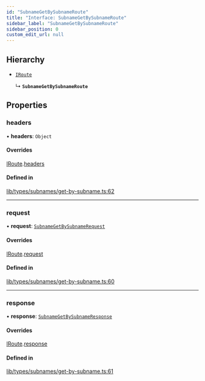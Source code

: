 ```yaml
---
id: "SubnameGetBySubnameRoute"
title: "Interface: SubnameGetBySubnameRoute"
sidebar_label: "SubnameGetBySubnameRoute"
sidebar_position: 0
custom_edit_url: null
---
```


## Hierarchy

- [`IRoute`](IRoute.md)

  ↳ **`SubnameGetBySubnameRoute`**

## Properties

### headers

• **headers**: `Object`

#### Overrides

[IRoute](IRoute.md).[headers](IRoute.md#headers)

#### Defined in

[lib/types/subnames/get-by-subname.ts:62](https://github.com/JustaName-id/JustaName-sdk/blob/24a962e/packages/@justaname.id/sdk/src/lib/types/subnames/get-by-subname.ts#L62)

___

### request

• **request**: [`SubnameGetBySubnameRequest`](SubnameGetBySubnameRequest.md)

#### Overrides

[IRoute](IRoute.md).[request](IRoute.md#request)

#### Defined in

[lib/types/subnames/get-by-subname.ts:60](https://github.com/JustaName-id/JustaName-sdk/blob/24a962e/packages/@justaname.id/sdk/src/lib/types/subnames/get-by-subname.ts#L60)

___

### response

• **response**: [`SubnameGetBySubnameResponse`](SubnameGetBySubnameResponse.md)

#### Overrides

[IRoute](IRoute.md).[response](IRoute.md#response)

#### Defined in

[lib/types/subnames/get-by-subname.ts:61](https://github.com/JustaName-id/JustaName-sdk/blob/24a962e/packages/@justaname.id/sdk/src/lib/types/subnames/get-by-subname.ts#L61)
